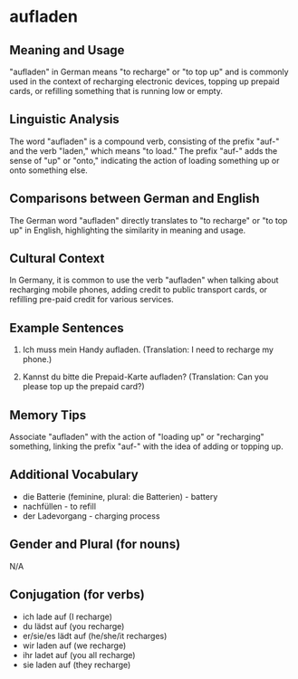# aufladen
## Meaning and Usage
"aufladen" in German means "to recharge" or "to top up" and is commonly used in the context of recharging electronic devices, topping up prepaid cards, or refilling something that is running low or empty.

## Linguistic Analysis
The word "aufladen" is a compound verb, consisting of the prefix "auf-" and the verb "laden," which means "to load." The prefix "auf-" adds the sense of "up" or "onto," indicating the action of loading something up or onto something else. 

## Comparisons between German and English
The German word "aufladen" directly translates to "to recharge" or "to top up" in English, highlighting the similarity in meaning and usage.

## Cultural Context
In Germany, it is common to use the verb "aufladen" when talking about recharging mobile phones, adding credit to public transport cards, or refilling pre-paid credit for various services.

## Example Sentences
1. Ich muss mein Handy aufladen.
(Translation: I need to recharge my phone.)

2. Kannst du bitte die Prepaid-Karte aufladen?
(Translation: Can you please top up the prepaid card?)

## Memory Tips
Associate "aufladen" with the action of "loading up" or "recharging" something, linking the prefix "auf-" with the idea of adding or topping up.

## Additional Vocabulary
- die Batterie (feminine, plural: die Batterien) - battery
- nachfüllen - to refill
- der Ladevorgang - charging process

## Gender and Plural (for nouns)
N/A

## Conjugation (for verbs)
- ich lade auf (I recharge)
- du lädst auf (you recharge)
- er/sie/es lädt auf (he/she/it recharges)
- wir laden auf (we recharge)
- ihr ladet auf (you all recharge)
- sie laden auf (they recharge)